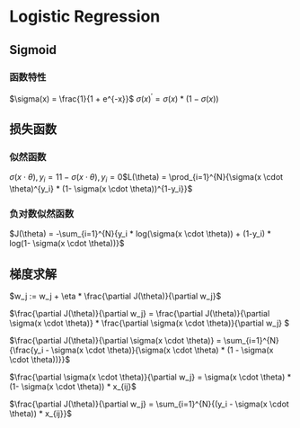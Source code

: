 # Logistic Regression
## Sigmoid
### 函数特性
$\sigma(x) = \frac{1}{1 + e^{-x}}$
$\sigma(x)^{'} = \sigma(x) * (1 - \sigma(x))$

## 损失函数
### 似然函数
$\sigma(x \cdot \theta), y_i = 1​$
$1- \sigma(x \cdot \theta), y_i = 0​$
$L(\theta) = \prod_{i=1}^{N}{\sigma(x \cdot \theta)^{y_i} * (1- \sigma(x \cdot \theta))^{1-y_i}}​$

### 负对数似然函数
$J(\theta) = -\sum_{i=1}^{N}{y_i * log(\sigma(x \cdot \theta)) + (1-y_i) * log(1- \sigma(x \cdot \theta))}$

## 梯度求解

$w_j := w_j + \eta * \frac{\partial J(\theta)}{\partial w_j}$

$\frac{\partial J(\theta)}{\partial w_j} = \frac{\partial J(\theta)}{\partial \sigma(x \cdot \theta)} * \frac{\partial \sigma(x \cdot \theta)}{\partial w_j} $

$\frac{\partial J(\theta)}{\partial \sigma(x \cdot \theta)} = \sum_{i=1}^{N}{\frac{y_i - \sigma(x \cdot \theta)}{\sigma(x \cdot \theta) * (1 - \sigma(x \cdot \theta))}}$

$\frac{\partial \sigma(x \cdot \theta)}{\partial w_j} = \sigma(x \cdot \theta) * (1- \sigma(x \cdot \theta)) * x_{ij}$

$\frac{\partial J(\theta)}{\partial w_j} = \sum_{i=1}^{N}{(y_i - \sigma(x \cdot \theta)) * x_{ij}}$

